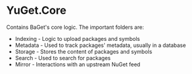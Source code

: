 # YuGet.Core

Contains BaGet's core logic. The important folders are:

* Indexing - Logic to upload packages and symbols
* Metadata - Used to track packages' metadata, usually in a database
* Storage - Stores the content of packages and symbols
* Search - Used to search for packages
* Mirror - Interactions with an upstream NuGet feed
